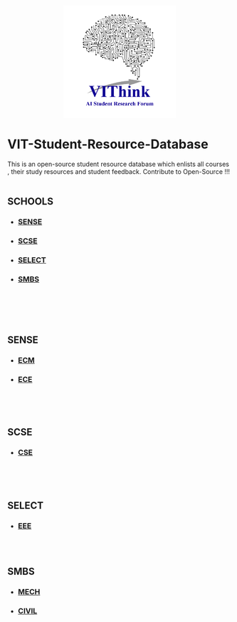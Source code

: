 <p align = "center">
<img src = "/images/VIThink_Logo.png" width ="50%" height ="50%">
</p>

# VIT-Student-Resource-Database
This is an open-source student resource database which enlists all courses , their study resources and student feedback. Contribute to Open-Source !!!
<br /><br />
## SCHOOLS
  * ### [SENSE](#sense)
  * ### [SCSE](#scse)
  * ### [SELECT](#select)
  * ### [SMBS](#smbs)


<br /><br /><br /><br />
## SENSE 
   * ### [ECM](#ecm)
   * ### [ECE](#ece)



<br /><br /><br />
## SCSE
   * ### [CSE](#cse)
   
   

<br /><br /><br />
## SELECT
   * ### [EEE](#eee)



<br /><br />
## SMBS
   * ### [MECH](#mech)
   * ### [CIVIL](#civil)

<br />
<br /><br /><br /><br /><br /><br />












